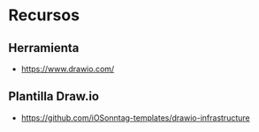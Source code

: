 # Recursos

## Herramienta

- https://www.drawio.com/

## Plantilla Draw.io

- https://github.com/iOSonntag-templates/drawio-infrastructure
